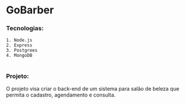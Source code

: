 # GoBarber


### Tecnologias:

    1. Node.js    
    2. Express
    3. Postgrees
    4. MongoDB
#
### Projeto:

O projeto visa criar o back-end de um sistema para salão de beleza que permita o cadastro, agendamento e consulta.

